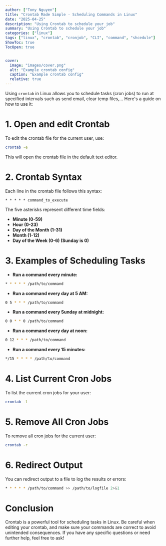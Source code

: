 ```yaml
---
author: ["Tony Nguyen"]
title: "Crontab Made Simple - Scheduling Commands in Linux"
date: "2025-04-25"
description: "Using Crontab to schedule your job"
summary: "Using Crontab to schedule your job"
categories: ["linux"]
tags: ["linux", "crontab", "cronjob", "CLI", "command", "shcedule"]
ShowToc: true
TocOpen: true


cover:
  image: "images/cover.png"
  alt: "Example crontab config"
  caption: "Example crontab config"
  relative: true
---
```


Using `crontab` in Linux allows you to schedule tasks (cron jobs) to run at specified intervals such as send email, clear temp files,... Here's a guide on how to use it:

# 1. **Open and edit Crontab**

To edit the crontab file for the current user, use:

```bash
crontab -e
```

This will open the crontab file in the default text editor.

# 2. **Crontab Syntax**

Each line in the crontab file follows this syntax:

```
* * * * * command_to_execute
```

The five asterisks represent different time fields:

- **Minute (0-59)**
- **Hour (0-23)**
- **Day of the Month (1-31)**
- **Month (1-12)**
- **Day of the Week (0-6) (Sunday is 0)**

# 3. **Examples of Scheduling Tasks**

- **Run a command every minute:**

```bash
* * * * * /path/to/command
```

- **Run a command every day at 5 AM:**
```bash
0 5 * * * /path/to/command
```

- **Run a command every Sunday at midnight:**
```bash
0 0 * * 0 /path/to/command
```

- **Run a command every day at noon:**
```bash
0 12 * * * /path/to/command
```

- **Run a command every 15 minutes:**
```bash
*/15 * * * * /path/to/command
```

# 4. **List Current Cron Jobs**

To list the current cron jobs for your user:

```bash
crontab -l
```

# 5. **Remove All Cron Jobs**

To remove all cron jobs for the current user:

```bash
crontab -r
```

# 6. **Redirect Output**

You can redirect output to a file to log the results or errors:

```bash
* * * * * /path/to/command >> /path/to/logfile 2>&1
```

# Conclusion

Crontab is a powerful tool for scheduling tasks in Linux. Be careful when editing your crontab, and make sure your commands are correct to avoid unintended consequences. If you have any specific questions or need further help, feel free to ask!
